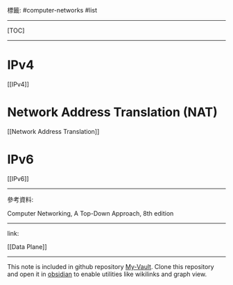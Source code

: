 標籤: #computer-networks #list 

---

[TOC]

---

# IPv4

[[IPv4]]

# Network Address Translation (NAT)

[[Network Address Translation]]

# IPv6

[[IPv6]]

---

參考資料:

Computer Networking, A Top-Down Approach, 8th edition

---

link:

[[Data Plane]]

---

This note is included in github repository [My-Vault](https://github.com/LittleD3092/My-Vault.git). Clone this repository and open it in [obsidian](https://obsidian.md/) to enable utilities like wikilinks and graph view.